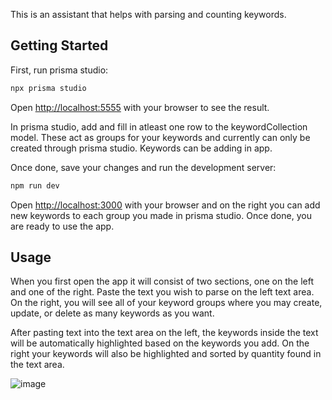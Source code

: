This is an assistant that helps with parsing and counting keywords.

## Getting Started

First, run prisma studio:

```bash
npx prisma studio
```

Open [http://localhost:5555](http://localhost:5555) with your browser to see the result.

In prisma studio, add and fill in atleast one row to the keywordCollection model. These act as groups for your keywords and currently can only be created through prisma studio.
Keywords can be adding in app.

Once done, save your changes and run the development server:

```bash
npm run dev
```

Open [http://localhost:3000](http://localhost:3000) with your browser and on the right you can add new keywords to each group you made in prisma studio. Once done, you are ready to use the app.

## Usage

When you first open the app it will consist of two sections, one on the left and one of the right.
Paste the text you wish to parse on the left text area. On the right, you will see all of your keyword groups where you may create, update, or delete as many keywords as you want.

After pasting text into the text area on the left, the keywords inside the text will be automatically highlighted based on the keywords you add.
On the right your keywords will also be highlighted and sorted by quantity found in the text area.

![image](https://github.com/NSkelin/Keyword-Parser/assets/31994545/53595512-8447-4529-aadb-692d124278ed)


